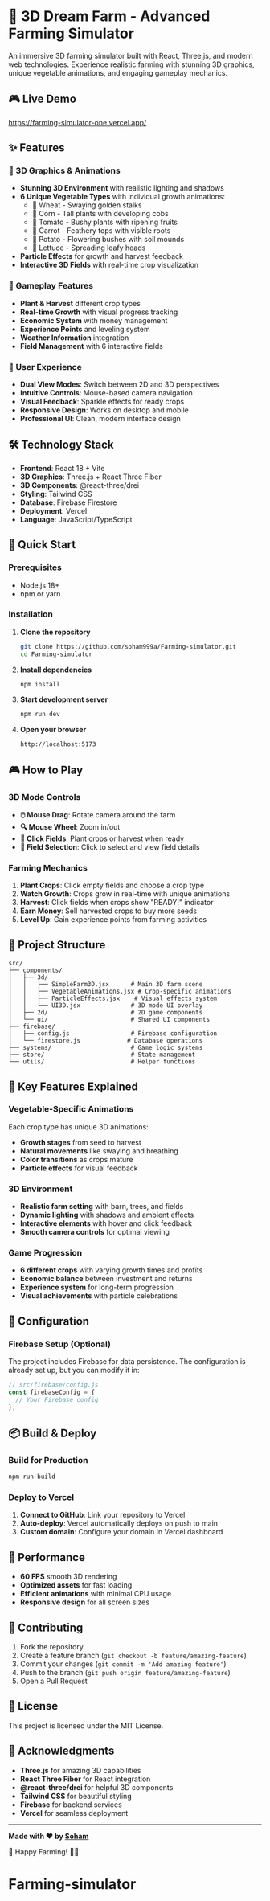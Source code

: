# 🌾 3D Dream Farm - Advanced Farming Simulator

An immersive 3D farming simulator built with React, Three.js, and modern web technologies. Experience realistic farming with stunning 3D graphics, unique vegetable animations, and engaging gameplay mechanics.

## 🎮 Live Demo

https://farming-simulator-one.vercel.app/ 

## ✨ Features

### 🌟 3D Graphics & Animations
- **Stunning 3D Environment** with realistic lighting and shadows
- **6 Unique Vegetable Types** with individual growth animations:
  - 🌾 Wheat - Swaying golden stalks
  - 🌽 Corn - Tall plants with developing cobs
  - 🍅 Tomato - Bushy plants with ripening fruits
  - 🥕 Carrot - Feathery tops with visible roots
  - 🥔 Potato - Flowering bushes with soil mounds
  - 🥬 Lettuce - Spreading leafy heads
- **Particle Effects** for growth and harvest feedback
- **Interactive 3D Fields** with real-time crop visualization

### 🎯 Gameplay Features
- **Plant & Harvest** different crop types
- **Real-time Growth** with visual progress tracking
- **Economic System** with money management
- **Experience Points** and leveling system
- **Weather Information** integration
- **Field Management** with 6 interactive fields

### 🎨 User Experience
- **Dual View Modes**: Switch between 2D and 3D perspectives
- **Intuitive Controls**: Mouse-based camera navigation
- **Visual Feedback**: Sparkle effects for ready crops
- **Responsive Design**: Works on desktop and mobile
- **Professional UI**: Clean, modern interface design

## 🛠️ Technology Stack

- **Frontend**: React 18 + Vite
- **3D Graphics**: Three.js + React Three Fiber
- **3D Components**: @react-three/drei
- **Styling**: Tailwind CSS
- **Database**: Firebase Firestore
- **Deployment**: Vercel
- **Language**: JavaScript/TypeScript

## 🚀 Quick Start

### Prerequisites
- Node.js 18+ 
- npm or yarn

### Installation

1. **Clone the repository**
   ```bash
   git clone https://github.com/soham999a/Farming-simulator.git
   cd Farming-simulator
   ```

2. **Install dependencies**
   ```bash
   npm install
   ```

3. **Start development server**
   ```bash
   npm run dev
   ```

4. **Open your browser**
   ```
   http://localhost:5173
   ```

## 🎮 How to Play

### 3D Mode Controls
- **🖱️ Mouse Drag**: Rotate camera around the farm
- **🔍 Mouse Wheel**: Zoom in/out
- **🌾 Click Fields**: Plant crops or harvest when ready
- **🎯 Field Selection**: Click to select and view field details

### Farming Mechanics
1. **Plant Crops**: Click empty fields and choose a crop type
2. **Watch Growth**: Crops grow in real-time with unique animations
3. **Harvest**: Click fields when crops show "READY!" indicator
4. **Earn Money**: Sell harvested crops to buy more seeds
5. **Level Up**: Gain experience points from farming activities

## 📁 Project Structure

```
src/
├── components/
│   ├── 3d/
│   │   ├── SimpleFarm3D.jsx      # Main 3D farm scene
│   │   ├── VegetableAnimations.jsx # Crop-specific animations
│   │   ├── ParticleEffects.jsx    # Visual effects system
│   │   └── UI3D.jsx              # 3D mode UI overlay
│   ├── 2d/                       # 2D game components
│   └── ui/                       # Shared UI components
├── firebase/
│   ├── config.js                 # Firebase configuration
│   └── firestore.js             # Database operations
├── systems/                      # Game logic systems
├── store/                        # State management
└── utils/                        # Helper functions
```

## 🌟 Key Features Explained

### Vegetable-Specific Animations
Each crop type has unique 3D animations:
- **Growth stages** from seed to harvest
- **Natural movements** like swaying and breathing
- **Color transitions** as crops mature
- **Particle effects** for visual feedback

### 3D Environment
- **Realistic farm setting** with barn, trees, and fields
- **Dynamic lighting** with shadows and ambient effects
- **Interactive elements** with hover and click feedback
- **Smooth camera controls** for optimal viewing

### Game Progression
- **6 different crops** with varying growth times and profits
- **Economic balance** between investment and returns
- **Experience system** for long-term progression
- **Visual achievements** with particle celebrations

## 🔧 Configuration

### Firebase Setup (Optional)
The project includes Firebase for data persistence. The configuration is already set up, but you can modify it in:
```javascript
// src/firebase/config.js
const firebaseConfig = {
  // Your Firebase config
};
```

## 📦 Build & Deploy

### Build for Production
```bash
npm run build
```

### Deploy to Vercel
1. **Connect to GitHub**: Link your repository to Vercel
2. **Auto-deploy**: Vercel automatically deploys on push to main
3. **Custom domain**: Configure your domain in Vercel dashboard

## 🎯 Performance

- **60 FPS** smooth 3D rendering
- **Optimized assets** for fast loading
- **Efficient animations** with minimal CPU usage
- **Responsive design** for all screen sizes

## 🤝 Contributing

1. Fork the repository
2. Create a feature branch (`git checkout -b feature/amazing-feature`)
3. Commit your changes (`git commit -m 'Add amazing feature'`)
4. Push to the branch (`git push origin feature/amazing-feature`)
5. Open a Pull Request

## 📄 License

This project is licensed under the MIT License.

## 🙏 Acknowledgments

- **Three.js** for amazing 3D capabilities
- **React Three Fiber** for React integration
- **@react-three/drei** for helpful 3D components
- **Tailwind CSS** for beautiful styling
- **Firebase** for backend services
- **Vercel** for seamless deployment

---

**Made with ❤️ by [Soham](https://github.com/soham999a)**

🌾 Happy Farming! 🚜✨
# Farming-simulator
